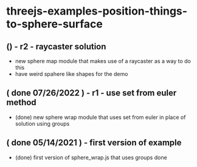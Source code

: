 # threejs-examples-position-things-to-sphere-surface

## () - r2 - raycaster solution
* new sphere map module that makes use of a raycaster as a way to do this
* have weird spahere like shapes for the demo

## ( done 07/26/2022 ) - r1 - use set from euler method
* (done) new sphere wrap module that uses set from euler in place of solution using groups

## ( done 05/14/2021 ) - first version of example
* (done) first version of sphere_wrap.js that uses groups done

